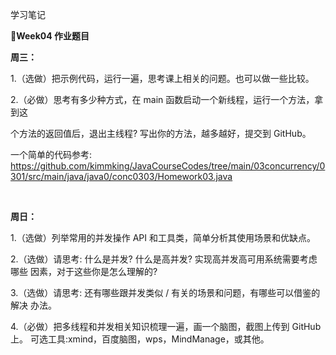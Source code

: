 学习笔记

**🍃Week04 作业题目**

**周三：**

1.（选做）把示例代码，运行一遍，思考课上相关的问题。也可以做一些比较。

2.（必做）思考有多少种方式，在 main 函数启动一个新线程，运行一个方法，拿到这

个方法的返回值后，退出主线程? 写出你的方法，越多越好，提交到 GitHub。

一个简单的代码参考: https://github.com/kimmking/JavaCourseCodes/tree/main/03concurrency/0301/src/main/java/java0/conc0303/Homework03.java

﻿

**周日：**

1.（选做）列举常用的并发操作 API 和工具类，简单分析其使用场景和优缺点。

2.（选做）请思考: 什么是并发? 什么是高并发? 实现高并发高可用系统需要考虑哪些 因素，对于这些你是怎么理解的?

3.（选做）请思考: 还有哪些跟并发类似 / 有关的场景和问题，有哪些可以借鉴的解决 办法。

4.（必做）把多线程和并发相关知识梳理一遍，画一个脑图，截图上传到 GitHub 上。 可选工具:xmind，百度脑图，wps，MindManage，或其他。